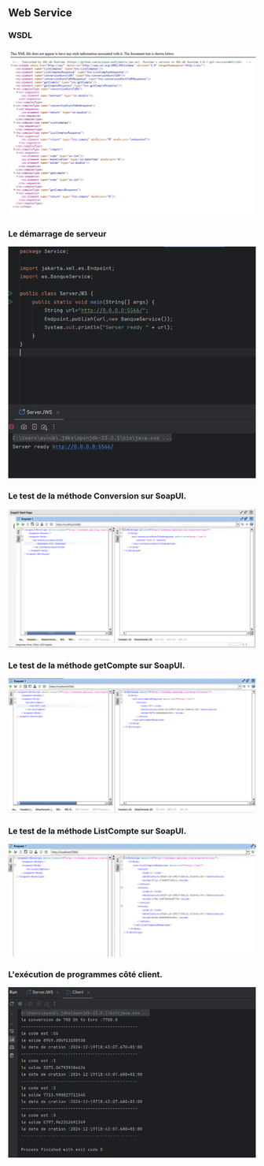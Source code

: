 <h2>Web Service</h2>
<h3>WSDL</h3>
<img src="Capture/1.PNG"/>
<h3>Le démarrage de serveur</h3>
<img src="Capture/2.PNG"/>
<h3>Le test de la méthode Conversion sur SoapUI.</h3>
<img src="Capture/EuroToDh.PNG"/>
<h3>Le test de la méthode getCompte sur SoapUI.</h3>
<img src="Capture/getCompte.PNG"/>
<h3>Le test de la méthode ListCompte sur SoapUI.</h3>
<img src="Capture/ListCompte.PNG"/>
<h3>L'exécution de programmes côté client.</h3>
<img src="Capture/ex.PNG"/>





